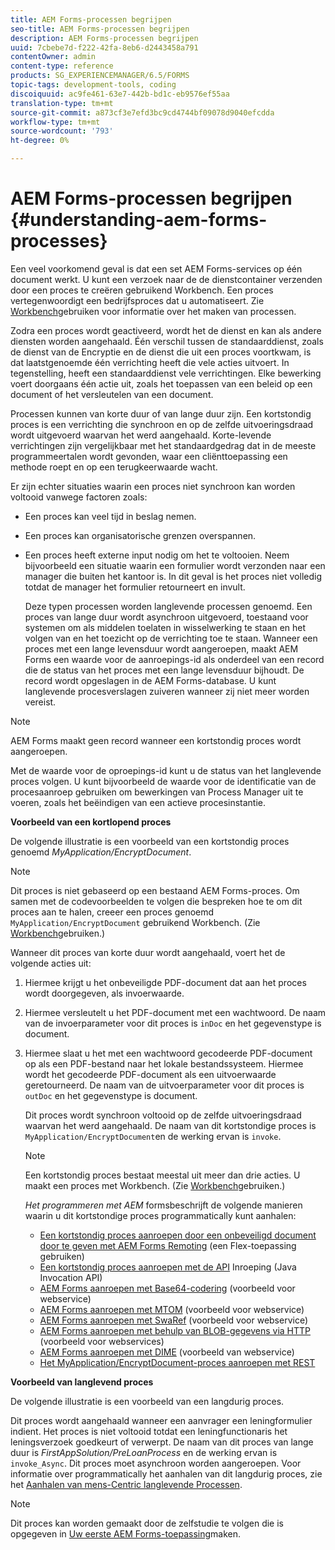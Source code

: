 ```yaml
---
title: AEM Forms-processen begrijpen
seo-title: AEM Forms-processen begrijpen
description: AEM Forms-processen begrijpen
uuid: 7cbebe7d-f222-42fa-8eb6-d2443458a791
contentOwner: admin
content-type: reference
products: SG_EXPERIENCEMANAGER/6.5/FORMS
topic-tags: development-tools, coding
discoiquuid: ac9fe461-63e7-442b-bd1c-eb9576ef55aa
translation-type: tm+mt
source-git-commit: a873cf3e7efd3bc9cd4744bf09078d9040efcdda
workflow-type: tm+mt
source-wordcount: '793'
ht-degree: 0%

---
```



# AEM Forms-processen begrijpen {#understanding-aem-forms-processes}

Een veel voorkomend geval is dat een set AEM Forms-services op één document werkt. U kunt een verzoek naar de de dienstcontainer verzenden door een proces te creëren gebruikend Workbench. Een proces vertegenwoordigt een bedrijfsproces dat u automatiseert. Zie [Workbench](https://www.adobe.com/go/learn_aemforms_workbench_63)gebruiken voor informatie over het maken van processen.

Zodra een proces wordt geactiveerd, wordt het de dienst en kan als andere diensten worden aangehaald. Één verschil tussen de standaarddienst, zoals de dienst van de Encryptie en de dienst die uit een proces voortkwam, is dat laatstgenoemde één verrichting heeft die vele acties uitvoert. In tegenstelling, heeft een standaarddienst vele verrichtingen. Elke bewerking voert doorgaans één actie uit, zoals het toepassen van een beleid op een document of het versleutelen van een document.

Processen kunnen van korte duur of van lange duur zijn. Een kortstondig proces is een verrichting die synchroon en op de zelfde uitvoeringsdraad wordt uitgevoerd waarvan het werd aangehaald. Korte-levende verrichtingen zijn vergelijkbaar met het standaardgedrag dat in de meeste programmeertalen wordt gevonden, waar een cliënttoepassing een methode roept en op een terugkeerwaarde wacht.

Er zijn echter situaties waarin een proces niet synchroon kan worden voltooid vanwege factoren zoals:

* Een proces kan veel tijd in beslag nemen.
* Een proces kan organisatorische grenzen overspannen.
* Een proces heeft externe input nodig om het te voltooien. Neem bijvoorbeeld een situatie waarin een formulier wordt verzonden naar een manager die buiten het kantoor is. In dit geval is het proces niet volledig totdat de manager het formulier retourneert en invult.

   Deze typen processen worden langlevende processen genoemd. Een proces van lange duur wordt asynchroon uitgevoerd, toestaand voor systemen om als middelen toelaten in wisselwerking te staan en het volgen van en het toezicht op de verrichting toe te staan. Wanneer een proces met een lange levensduur wordt aangeroepen, maakt AEM Forms een waarde voor de aanroepings-id als onderdeel van een record die de status van het proces met een lange levensduur bijhoudt. De record wordt opgeslagen in de AEM Forms-database. U kunt langlevende procesverslagen zuiveren wanneer zij niet meer worden vereist.

>[!NOTE]
>
>AEM Forms maakt geen record wanneer een kortstondig proces wordt aangeroepen.

Met de waarde voor de oproepings-id kunt u de status van het langlevende proces volgen. U kunt bijvoorbeeld de waarde voor de identificatie van de procesaanroep gebruiken om bewerkingen van Process Manager uit te voeren, zoals het beëindigen van een actieve procesinstantie.

**Voorbeeld van een kortlopend proces**

De volgende illustratie is een voorbeeld van een kortstondig proces genoemd *MyApplication/EncryptDocument*.

>[!NOTE]
>
>Dit proces is niet gebaseerd op een bestaand AEM Forms-proces. Om samen met de codevoorbeelden te volgen die bespreken hoe te om dit proces aan te halen, creeer een proces genoemd `MyApplication/EncryptDocument` gebruikend Workbench. (Zie [Workbench](https://www.adobe.com/go/learn_aemforms_workbench_63)gebruiken.)

Wanneer dit proces van korte duur wordt aangehaald, voert het de volgende acties uit:

1. Hiermee krijgt u het onbeveiligde PDF-document dat aan het proces wordt doorgegeven, als invoerwaarde.
1. Hiermee versleutelt u het PDF-document met een wachtwoord. De naam van de invoerparameter voor dit proces is `inDoc` en het gegevenstype is document.
1. Hiermee slaat u het met een wachtwoord gecodeerde PDF-document op als een PDF-bestand naar het lokale bestandssysteem. Hiermee wordt het gecodeerde PDF-document als een uitvoerwaarde geretourneerd. De naam van de uitvoerparameter voor dit proces is `outDoc` en het gegevenstype is document.

   Dit proces wordt synchroon voltooid op de zelfde uitvoeringsdraad waarvan het werd aangehaald. De naam van dit kortstondige proces is `MyApplication/EncryptDocument`en de werking ervan is `invoke`.

   >[!NOTE]
   >
   >Een kortstondig proces bestaat meestal uit meer dan drie acties. U maakt een proces met Workbench. (Zie [Workbench](https://www.adobe.com/go/learn_aemforms_workbench_63)gebruiken.)

   *Het programmeren met AEM* formsbeschrijft de volgende manieren waarin u dit kortstondige proces programmatically kunt aanhalen:

   * [Een kortstondig proces aanroepen door een onbeveiligd document door te geven met AEM Forms Remoting](/help/forms/developing/invoking-aem-forms-using-remoting.md#invoking-a-short-lived-process-by-passing-an-unsecure-document-using-remoting) (een Flex-toepassing gebruiken)
   * [Een kortstondig proces aanroepen met de API](/help/forms/developing/invoking-aem-forms-using-java.md#invoking-a-short-lived-process-using-the-invocation-api) Inroeping (Java Invocation API)
   * [AEM Forms aanroepen met Base64-codering](/help/forms/developing/invoking-aem-forms-using-web.md#invoking-aem-forms-using-base64-encoding) (voorbeeld voor webservice)
   * [AEM Forms aanroepen met MTOM](/help/forms/developing/invoking-aem-forms-using-web.md#invoking-aem-forms-using-mtom) (voorbeeld voor webservice)
   * [AEM Forms aanroepen met SwaRef](/help/forms/developing/invoking-aem-forms-using-web.md#invoking-aem-forms-using-swaref) (voorbeeld voor webservice)
   * [AEM Forms aanroepen met behulp van BLOB-gegevens via HTTP](/help/forms/developing/invoking-aem-forms-using-web.md#invoking-aem-forms-using-blob-data-over-http) (voorbeeld voor webservices)
   * [AEM Forms aanroepen met DIME](/help/forms/developing/invoking-aem-forms-using-web.md#invoking-aem-forms-using-dime) (voorbeeld van webservice)
   * [Het MyApplication/EncryptDocument-proces aanroepen met REST](/help/forms/developing/invoking-aem-forms-using-rest.md)

**Voorbeeld van langlevend proces**

De volgende illustratie is een voorbeeld van een langdurig proces.

Dit proces wordt aangehaald wanneer een aanvrager een leningformulier indient. Het proces is niet voltooid totdat een leningfunctionaris het leningsverzoek goedkeurt of verwerpt. De naam van dit proces van lange duur is *FirstAppSolution/PreLoanProcess* en de werking ervan is `invoke_Async`. Dit proces moet asynchroon worden aangeroepen. Voor informatie over programmatically het aanhalen van dit langdurig proces, zie het [Aanhalen van mens-Centric langlevende Processen](/help/forms/developing/invoking-human-centric-long-lived.md#invoking-human-centric-long-lived-processes).

>[!NOTE]
>
>Dit proces kan worden gemaakt door de zelfstudie te volgen die is opgegeven in [Uw eerste AEM Forms-toepassing](https://www.adobe.com/go/learn_aemforms_firstapp_ds_63)maken.